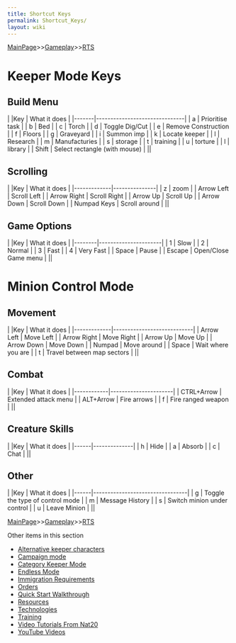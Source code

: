 ```yaml
---
title: Shortcut Keys
permalink: Shortcut_Keys/
layout: wiki
---
```


[MainPage](/keeperrl_wiki/ "wikilink")>>[Gameplay](/keeperrl_wiki/Gameplay_Guide "wikilink")>>[RTS](/keeperrl_wiki/RTS "wikilink")

Keeper Mode Keys
================

Build Menu
----------

| |Key  | What it does                  |
|-------|-------------------------------|
| a     | Prioritise task               |
| b     | Bed                           |
| c     | Torch                         |
| d     | Toggle Dig/Cut                |
| e     | Remove Construction           |
| f     | Floors                        |
| g     | Graveyard                     |
| i     | Summon imp                    |
| k     | Locate keeper                 |
| l     | Research                      |
| m     | Manufacturies                 |
| s     | storage                       |
| t     | training                      |
| u     | torture                       |
| l     | library                       |
| Shift | Select rectangle (with mouse) |
||

Scrolling
---------

| |Key        | What it does  |
|-------------|---------------|
| z           | zoom          |
| Arrow Left  | Scroll Left   |
| Arrow Right | Scroll Right  |
| Arrow Up    | Scroll Up     |
| Arrow Down  | Scroll Down   |
| Numpad Keys | Scroll around |
||

Game Options
------------

| |Key   | What it does         |
|--------|----------------------|
| 1      | Slow                 |
| 2      | Normal               |
| 3      | Fast                 |
| 4      | Very Fast            |
| Space  | Pause                |
| Escape | Open/Close Game menu |
||

Minion Control Mode
===================

Movement
--------

| |Key        | What it does               |
|-------------|----------------------------|
| Arrow Left  | Move Left                  |
| Arrow Right | Move Right                 |
| Arrow Up    | Move Up                    |
| Arrow Down  | Move Down                  |
| Numpad      | Move around                |
| Space       | Wait where you are         |
| t           | Travel between map sectors |
||

Combat
------

| |Key       | What it does         |
|------------|----------------------|
| CTRL+Arrow | Extended attack menu |
| ALT+Arrow  | Fire arrows          |
| f          | Fire ranged weapon   |
||

Creature Skills
---------------

| |Key | What it does |
|------|--------------|
| h    | Hide         |
| a    | Absorb       |
| c    | Chat         |
||

Other
-----

| |Key | What it does                    |
|------|---------------------------------|
| g    | Toggle the type of control mode |
| m    | Message History                 |
| s    | Switch minion under control     |
| u    | Leave Minion                    |
||

[MainPage](/keeperrl_wiki/ "wikilink")>>[Gameplay](/keeperrl_wiki/Gameplay_Guide "wikilink")>>[RTS](/keeperrl_wiki/RTS "wikilink")

Other items in this section
-    [Alternative keeper characters](/keeperrl_wiki/Alternative_Keeper_Characters "wikilink")
-    [Campaign mode](/keeperrl_wiki/Campaign_Mode "wikilink")
-    [Category Keeper Mode](/keeperrl_wiki/Category_Keeper_Mode "wikilink")
-    [Endless Mode](/keeperrl_wiki/Endless_Mode "wikilink")
-    [Immigration Requirements](/keeperrl_wiki/Immigration_Requirements "wikilink")
-    [Orders](/keeperrl_wiki/Orders "wikilink")
-    [Quick Start Walkthrough](/keeperrl_wiki/Quick_Start_Walkthrough "wikilink")
-    [Resources](/keeperrl_wiki/Resources "wikilink")
-    [Technologies](/keeperrl_wiki/Technologies "wikilink")
-    [Training](/keeperrl_wiki/Training "wikilink")
-    [Video Tutorials From Nat20](/keeperrl_wiki/Video_Tutorials_From_Nat20 "wikilink")
-    [YouTube Videos](/keeperrl_wiki/YouTube_Videos "wikilink")
